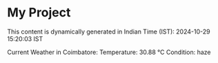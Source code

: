 # My Project

This content is dynamically generated in Indian Time (IST): 2024-10-29 15:20:03 IST


Current Weather in Coimbatore:
Temperature: 30.88 °C
Condition: haze
